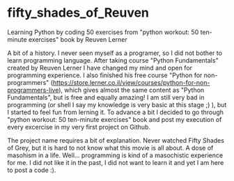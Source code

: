 # fifty_shades_of_Reuven
Learning Python by coding 50 exercises from "python workout: 50 ten-minute exercises" book by Reuven Lerner 

A bit of a history. I never seen myself as a programer, so I did not bother to learn programming language. After taking course "Python Fundamentals" created by Reuven Lerner I have changed my mind and open for programming experience. I also finished his free course "Python for non-programmers" (https://store.lerner.co.il/view/courses/python-for-non-programmers-live), which gives almost the same content as "Python Fundamentals", but is free and equally amazing! I am still very bad in programming (or shell I say my knowledge is very basic at this stage ;) ), but I started to feel fun from lerning it. To advance a bit I decided to go through "python workout: 50 ten-minute exercises" book and post my execution of every excercise in my very first project on Github.

The project name requires a bit of explanation. Never watched Fifty Shades of Grey, but it is hard to not know what this movie is all about. A dose of masohism in a life. Well... programming is kind of a masochistic experience for me. I did not like it in the past, I did not want to learn it and yet I am here to post a code :).
